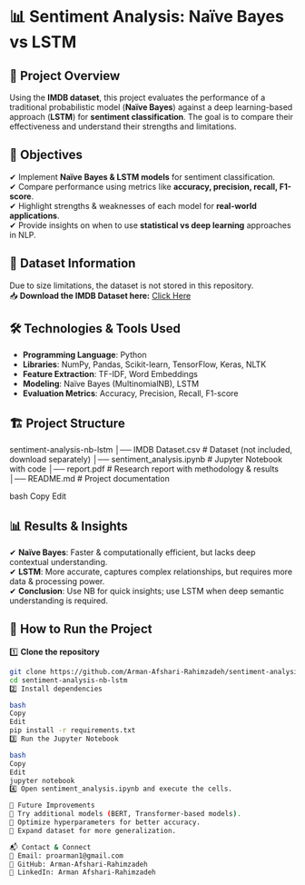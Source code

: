 # 📊 Sentiment Analysis: Naïve Bayes vs LSTM  

## 📌 Project Overview  
Using the **IMDB dataset**, this project evaluates the performance of a traditional probabilistic model (**Naïve Bayes**) against a deep learning-based approach (**LSTM**) for **sentiment classification**. The goal is to compare their effectiveness and understand their strengths and limitations.  

## 🎯 Objectives  
✔ Implement **Naïve Bayes & LSTM models** for sentiment classification.  
✔ Compare performance using metrics like **accuracy, precision, recall, F1-score**.  
✔ Highlight strengths & weaknesses of each model for **real-world applications**.  
✔ Provide insights on when to use **statistical vs deep learning** approaches in NLP.  

## 📂 Dataset Information  
Due to size limitations, the dataset is not stored in this repository.  
📥 **Download the IMDB Dataset here:** [Click Here](https://drive.google.com/file/d/1Zf-8WZFhGql2Qy1agjHtDS1owm-jS9Zd/view?usp=sharing)  

## 🛠️ Technologies & Tools Used  
- **Programming Language**: Python  
- **Libraries**: NumPy, Pandas, Scikit-learn, TensorFlow, Keras, NLTK  
- **Feature Extraction**: TF-IDF, Word Embeddings  
- **Modeling**: Naïve Bayes (MultinomialNB), LSTM  
- **Evaluation Metrics**: Accuracy, Precision, Recall, F1-score  

## 🏗️ Project Structure  
sentiment-analysis-nb-lstm
│── IMDB Dataset.csv # Dataset (not included, download separately)
│── sentiment_analysis.ipynb # Jupyter Notebook with code
│── report.pdf # Research report with methodology & results
│── README.md # Project documentation

bash
Copy
Edit

## 📊 Results & Insights  
✔ **Naïve Bayes**: Faster & computationally efficient, but lacks deep contextual understanding.  
✔ **LSTM**: More accurate, captures complex relationships, but requires more data & processing power.  
✔ **Conclusion**: Use NB for quick insights; use LSTM when deep semantic understanding is required.  

## 🚀 How to Run the Project  
1️⃣ **Clone the repository**  
```bash
git clone https://github.com/Arman-Afshari-Rahimzadeh/sentiment-analysis-nb-lstm.git
cd sentiment-analysis-nb-lstm
2️⃣ Install dependencies

bash
Copy
Edit
pip install -r requirements.txt
3️⃣ Run the Jupyter Notebook

bash
Copy
Edit
jupyter notebook
4️⃣ Open sentiment_analysis.ipynb and execute the cells.

📝 Future Improvements
🔹 Try additional models (BERT, Transformer-based models).
🔹 Optimize hyperparameters for better accuracy.
🔹 Expand dataset for more generalization.

📬 Contact & Connect
📧 Email: proarman1@gmail.com
🔗 GitHub: Arman-Afshari-Rahimzadeh
🔗 LinkedIn: Arman Afshari-Rahimzadeh
